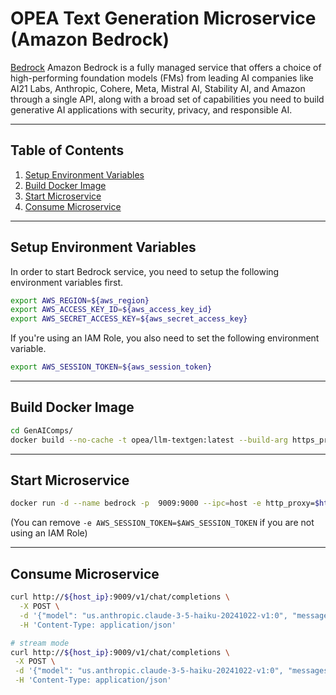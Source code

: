 # OPEA Text Generation Microservice (Amazon Bedrock)

[Bedrock](https://aws.amazon.com/bedrock) Amazon Bedrock is a fully managed service that offers a choice of high-performing foundation models (FMs) from leading AI companies like AI21 Labs, Anthropic, Cohere, Meta, Mistral AI, Stability AI, and Amazon through a single API, along with a broad set of capabilities you need to build generative AI applications with security, privacy, and responsible AI.

---

## Table of Contents

1. [Setup Environment Variables](#setup-environment-variables)
2. [Build Docker Image](#build-docker-image)
3. [Start Microservice](#start-microservice)
4. [Consume Microservice](#consume-microservice)

---

## Setup Environment Variables

In order to start Bedrock service, you need to setup the following environment variables first.

```bash
export AWS_REGION=${aws_region}
export AWS_ACCESS_KEY_ID=${aws_access_key_id}
export AWS_SECRET_ACCESS_KEY=${aws_secret_access_key}
```

If you're using an IAM Role, you also need to set the following environment variable.

```bash
export AWS_SESSION_TOKEN=${aws_session_token}
```

---

## Build Docker Image

```bash
cd GenAIComps/
docker build --no-cache -t opea/llm-textgen:latest --build-arg https_proxy=$https_proxy --build-arg http_proxy=$http_proxy -f comps/llms/src/text-generation/Dockerfile .
```

---

## Start Microservice

```bash
docker run -d --name bedrock -p  9009:9000 --ipc=host -e http_proxy=$http_proxy -e https_proxy=$https_proxy -e LLM_COMPONENT_NAME="OpeaTextGenBedrock" -e AWS_ACCESS_KEY_ID=$AWS_ACCESS_KEY_ID -e AWS_SECRET_ACCESS_KEY=$AWS_SECRET_ACCESS_KEY -e AWS_SESSION_TOKEN=$AWS_SESSION_TOKEN -e BEDROCK_REGION=$AWS_REGION opea/llm-textgen:latest
```

(You can remove `-e AWS_SESSION_TOKEN=$AWS_SESSION_TOKEN` if you are not using an IAM Role)

---

## Consume Microservice

```bash
curl http://${host_ip}:9009/v1/chat/completions \
  -X POST \
  -d '{"model": "us.anthropic.claude-3-5-haiku-20241022-v1:0", "messages": [{"role": "user", "content": "What is Deep Learning?"}], "max_tokens":17}' \
  -H 'Content-Type: application/json'

# stream mode
curl http://${host_ip}:9009/v1/chat/completions \
 -X POST \
 -d '{"model": "us.anthropic.claude-3-5-haiku-20241022-v1:0", "messages": [{"role": "user", "content": "What is Deep Learning?"}], "max_tokens":17, "stream": "true"}' \
 -H 'Content-Type: application/json'
```
